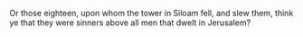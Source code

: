 Or those eighteen, upon whom the tower in Siloam fell, and slew them, think ye that they were sinners above all men that dwelt in Jerusalem?

